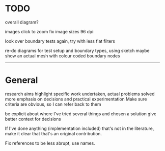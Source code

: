 # TODO

overall diagram?

images click to zoom
fix image sizes 
	96 dpi

look over boundary tests again, try with less flat filters

re-do diagrams for test setup and boundary types, using sketch
	maybe show an actual mesh with colour coded boundary nodes

--------------------------------------------------------------------------------

# General

research aims
	highlight specific work undertaken, actual problems solved
	more emphasis on decisions and practical experimentation
	Make sure criteria are obvious, so I can refer back to them

be explicit about where I've tried several things and chosen a solution
	give better context for decisions

If I've done anything (implementation included) that's not in the literature,
make it clear that that's an original contribution.

Fix references to be less abrupt, use names.
